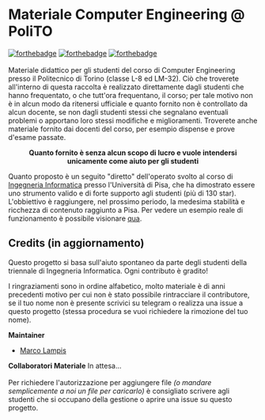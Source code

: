 # Materiale Computer Engineering @ PoliTO
[![forthebadge](https://forthebadge.com/images/badges/built-with-love.svg)](https://forthebadge.com)
[![forthebadge](https://forthebadge.com/images/badges/uses-git.svg)](https://forthebadge.com)
[![forthebadge](https://forthebadge.com/images/badges/check-it-out.svg)](https://forthebadge.com)
<br><br>
Materiale didattico per gli studenti del corso di Computer Engineering presso il Politecnico di Torino (classe L-8 ed LM-32). Ciò che troverete all'interno di questa raccolta è realizzato direttamente dagli studenti che hanno frequentato, o che tutt'ora frequentano, il corso; per tale motivo non è in alcun modo da ritenersi ufficiale e quanto fornito non è controllato da alcun docente, se non dagli studenti stessi che segnalano eventuali problemi o apportano loro stessi modifiche e miglioramenti. Troverete anche materiale fornito dai docenti del corso, per esempio dispense e prove d'esame passate.
<p align="center"><b>Quanto fornito è senza alcun scopo di lucro e vuole intendersi unicamente come aiuto per gli studenti</b></p> 

Quanto proposto è un seguito "diretto" dell'operato svolto al corso di [Ingegneria Informatica](https://github.com/Guray00/IngegneriaInformatica) presso l'Università di Pisa, che ha dimostrato essere uno strumento valido e di forte supporto agli studenti (più di 130 star). L'obbiettivo è raggiungere, nel prossimo periodo, la medesima stabilità e ricchezza di contenuto raggiunto a Pisa. Per vedere un esempio reale di funzionamento è possibile visionare [qua](https://github.com/Guray00/IngegneriaInformatica).

## Credits (in aggiornamento)
Questo progetto si basa sull'aiuto spontaneo da parte degli studenti della triennale di Ingegneria Informatica. Ogni contributo è gradito!

I ringraziamenti sono in ordine alfabetico, molto materiale è di anni precedenti motivo per cui non è stato possibile rintracciare il contributore, se il tuo nome non è presente scrivici su telegram o realizza una issue a questo progetto (stessa procedura se vuoi richiedere la rimozione del tuo nome).

**Maintainer** <br>
- [Marco Lampis](https://github.com/Guray00)<br>

**Collaboratori Materiale**
In attesa...<br><br>
Per richiedere l'autorizzazione per aggiungere file _(o mandare semplicemente a noi un file per caricarlo)_ è consigliato scrivere agli studenti che si occupano della gestione o aprire una issue su questo progetto.
